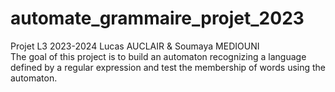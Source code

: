# automate_grammaire_projet_2023
Projet L3 2023-2024
Lucas AUCLAIR & Soumaya MEDIOUNI <br />
The goal of this project is to build an automaton recognizing a language defined by a regular expression and test the membership of words using the automaton.
